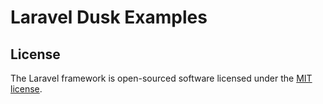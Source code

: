 # Laravel Dusk Examples

## License

The Laravel framework is open-sourced software licensed under the [MIT license](http://opensource.org/licenses/MIT).
